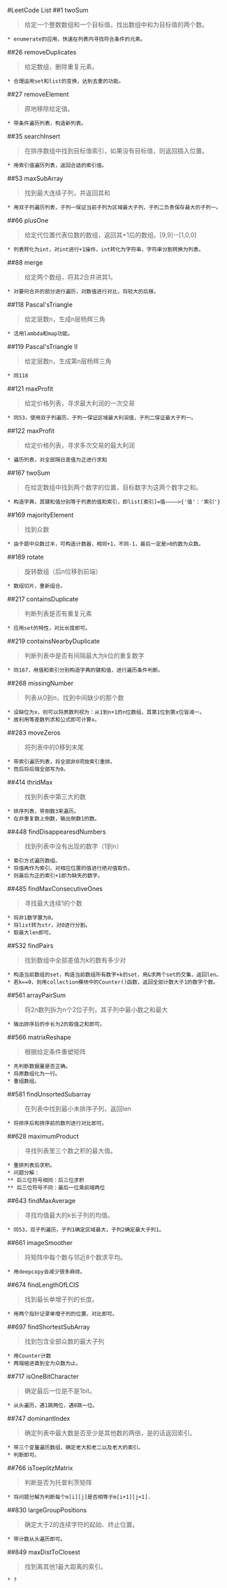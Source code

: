 #LeetCode List
##1 twoSum
> 给定一个整数数组和一个目标值，找出数组中和为目标值的两个数。
	
	* enumerate的应用，快速在列表内寻找符合条件的元素。

##26 removeDuplicates
> 给定数组，删除重复元素。

	* 合理运用set和list的变换，达到去重的功能。

##27 removeElement
> 原地移除给定值。

	* 带条件遍历列表，构造新列表。

##35 searchInsert
> 在排序数组中找到目标值索引，如果没有目标值，则返回插入位置。

	* 用索引值遍历列表，返回合适的索引值。

##53 maxSubArray
> 找到最大连续子列，并返回其和

	* 用双子列遍历列表，子列一保证当前子列为区域最大子列，子列二负责保存最大的子列一。

##66 plusOne
> 给定代位置代表位数的数组，返回其+1后的数组。[9,9]--[1,0,0]

	* 列表转化为int，对int进行+1操作，int转化为字符串，字符串分割转换为列表。

##88 merge
> 给定两个数组，将其2合并进其1。

	* 对要何合并的部分进行遍历，对数值进行对比，将较大的后移。

##118 Pascal'sTriangle
> 给定层数n，生成n层杨辉三角

	* 活用lambda和map功能。

##119 Pascal'sTriangle II
> 给定层数n，生成第n层杨辉三角

	* 同118
##121 maxProfit
> 给定价格列表，寻求最大利润的一次交易

	* 同53，使用双子列遍历，子列一保证区域最大利润值，子列二保证最大子列一。

##122 maxProfit
> 给定价格列表，寻求多次交易的最大利润

	* 遍历列表，对全部隔日差值为正进行求和


##167 twoSum
> 在给定数组中找到两个数字的位置，目标数字为这两个数字之和。

	* 构造字典，其键和值分别等于列表的值和索引，即list[索引]=值————>{'值'：'索引'}

##169 majorityElement
> 找到众数

	* 由于题中众数过半，可构造计数器，相同+1，不同-1，最后一定是>0的数为众数。

##189 rotate
> 旋转数组（后n位移到前端）

	* 数组切片，重新组合。

##217 containsDuplicate
> 判断列表是否有重复元素

	* 应用set的特性，对比长度即可。

##219 containsNearbyDuplicate
> 判断列表中是否有间隔最大为k位的重复数字

	* 同167，用值和索引分别构造字典的键和值，进行遍历条件判断。


##268 missingNumber
> 列表从0到n，找到中间缺少的那个数

	* 设缺位为x，则可以将原数列视为：从1到n+1的n位数组，其第1位到第x位皆减一。
	* 故利用等差数列求和公式即可计算x。

##283 moveZeros
> 将列表中的0移到末尾

	* 带索引遍历列表，将全部非0项按索引重排。
	* 而后将后端全部写为0。

##414 thridMax
> 找到列表中第三大的数

	* 排序列表，带倒数3来遍历。
	* 在非重复数上倒数，输出倒数1的数。

##448 findDisappearesdNumbers
> 找到列表中没有出现的数字（1到n）

	* 索引方式遍历数组。
	* 将值再作为索引，对相应位置的值进行绝对值取负。
	* 则最后为正的索引+1即为缺失的数字。


##485 findMaxConsecutiveOnes
> 寻找最大连续1的个数

	* 将非1数字置为0。
	* 将list转为str，对0进行分割。
	* 取最大len即可。

##532 findPairs
> 找到数组中全部差值为k的数有多少对

	* 构造当前数组的set，构造当前数组所有数字+k的set，用&求两个set的交集，返回len。
	* 若k==0，则用collection模块中的Counter()函数，返回全部计数大于1的数字个数。

##561 arrayPairSum
> 将2n数列拆为n个2位子列，其子列中最小数之和最大

	* 输出排序后的步长为2的取值之和即可。

##566 matrixReshape
> 根据给定条件重塑矩阵

	* 先判断数据量是否正确。
	* 将原数组化为一行。
	* 重组数组。

##581 findUnsortedSubarray
> 在列表中找到最小未排序子列，返回len

	* 将排序后和排序前的数列进行对比即可。

##628 maximumProduct
> 寻找列表里三个数之积的最大值。

	* 重排列表后求积。
	* 问题分解：
	** 后三位符号相同：后三位求积
	** 后三位符号不同：最后一位乘前端两位

##643 findMaxAverage
> 寻找均值最大的k长子列的均值。

	* 同53，双子列遍历，子列1确定区域最大，子列2确定最大子列1。

##661 imageSmoother
> 将矩阵中每个数与邻近8个数求平均。

	* 用deepcopy会减少很多麻烦。

##674 findLengthOfLCIS
> 找到最长单增子列的长度。

	* 用两个指针记录单增子列的位置，对比即可。

##697 findShortestSubArray
> 找到包含全部众数的最大子列

	* 用Counter计数
	* 两端缩进直到全为众数为止。

##717 isOneBitCharacter
> 确定最后一位是不是1bit。

	* 从头遍历，遇1跳两位，遇0跳一位。

##747 dominantIndex
> 确定列表中最大数是否至少是其他数的两倍，是的话返回索引。

	* 带三个变量遍历数组，确定老大和老二以及老大的索引。
	* 判断即可。

##766 isToeplitzMatrix
> 判断是否为托普利茨矩阵

	* 将问题分解为判断每个m[i][j]是否相等于m[i+1][j+1].

##830 largeGroupPositions
> 确定大于2的连续字符的起始、终止位置。

	* 带计数从头遍历即可。

##849 maxDistToClosest
> 找到离其他1最大距离的索引。

	* ?